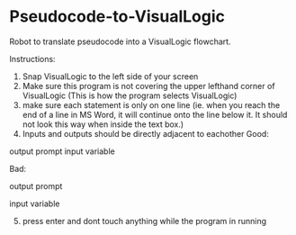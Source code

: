 # Pseudocode-to-VisualLogic
Robot to translate pseudocode into a VisualLogic flowchart.

Instructions:

1. Snap VisualLogic to the left side of your screen
2. Make sure this program is not covering the upper lefthand corner of VisualLogic (This is how the program selects VisualLogic)
3. make sure each statement is only on one line (ie. when you reach the end of a line in MS Word, it will continue onto the line below it. It should not look this way when inside the text box.)
4. Inputs and outputs should be directly adjacent to eachother
  Good:

  output prompt                                                                                                                   input variable

  Bad:
  
  output prompt
  
  input variable
  
5.  press enter and dont touch anything while the program in running
